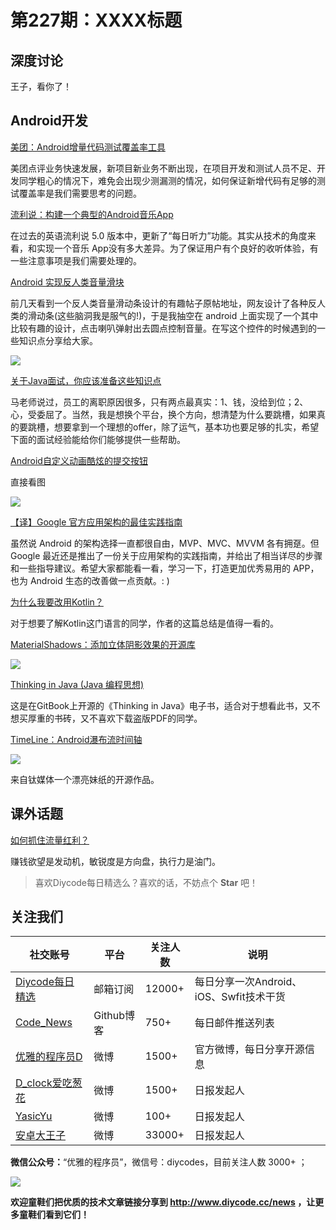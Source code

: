 # 第227期：XXXX标题

## 深度讨论

[]()

王子，看你了！

## Android开发

[美团：Android增量代码测试覆盖率工具](https://www.diycode.cc/news/2534)

美团点评业务快速发展，新项目新业务不断出现，在项目开发和测试人员不足、开发同学粗心的情况下，难免会出现少测漏测的情况，如何保证新增代码有足够的测试覆盖率是我们需要思考的问题。

[流利说：构建一个典型的Android音乐App](https://www.diycode.cc/news/2536)

在过去的英语流利说 5.0 版本中，更新了“每日听力”功能。其实从技术的角度来看，和实现一个音乐 App没有多大差异。为了保证用户有个良好的收听体验，有一些注意事项是我们需要处理的。

[Android 实现反人类音量滑块](https://www.diycode.cc/topics/855)

前几天看到一个反人类音量滑动条设计的有趣帖子原帖地址，网友设计了各种反人类的滑动条(这些脑洞我是服气的!)，于是我抽空在 android 上面实现了一个其中比较有趣的设计，点击喇叭弹射出去圆点控制音量。在写这个控件的时候遇到的一些知识点分享给大家。

![](http://7vzpfd.com1.z0.glb.clouddn.com/fuckingslider.gif)

[关于Java面试，你应该准备这些知识点](https://www.diycode.cc/news/2537)

马老师说过，员工的离职原因很多，只有两点最真实：1、钱，没给到位；2、心，受委屈了。当然，我是想换个平台，换个方向，想清楚为什么要跳槽，如果真的要跳槽，想要拿到一个理想的offer，除了运气，基本功也要足够的扎实，希望下面的面试经验能给你们能够提供一些帮助。

[Android自定义动画酷炫的提交按钮](https://www.diycode.cc/news/2503)

直接看图

![](https://diycode.b0.upaiyun.com/photo/2017/b66c9ce918bfbc27f652c38c78edc047.gif)

[【译】Google 官方应用架构的最佳实践指南](https://www.diycode.cc/news/2504)

虽然说 Android 的架构选择一直都很自由，MVP、MVC、MVVM 各有拥趸。但 Google 最近还是推出了一份关于应用架构的实践指南，并给出了相当详尽的步骤和一些指导建议。希望大家都能看一看，学习一下，打造更加优秀易用的 APP，也为 Android 生态的改善做一点贡献。: )

[为什么我要改用Kotlin？](https://www.diycode.cc/news/2505)

对于想要了解Kotlin这门语言的同学，作者的这篇总结是值得一看的。

[MaterialShadows：添加立体阴影效果的开源库](https://github.com/harjot-oberai/MaterialShadows)

![](https://github.com/harjot-oberai/MaterialShadows/raw/master/screens/cover.png)

[Thinking in Java (Java 编程思想)](https://www.gitbook.com/book/quanke/think-in-java/details)

这是在GitBook上开源的《Thinking in Java》电子书，适合对于想看此书，又不想买厚重的书砖，又不喜欢下载盗版PDF的同学。

[TimeLine：Android瀑布流时间轴](https://github.com/vivian8725118/TimeLine)

![](https://diycode.b0.upaiyun.com/photo/2017/9190dccad84a1c5051c3b5e073d74e5d.png)

来自钛媒体一个漂亮妹纸的开源作品。

## 课外话题

[如何抓住流量红利？](https://www.diycode.cc/news/2502)

赚钱欲望是发动机，敏锐度是方向盘，执行力是油门。

> 喜欢Diycode每日精选么？喜欢的话，不妨点个 **Star** 吧！

## 关注我们

| 社交账号  |  平台  | 关注人数 | 说明 |
| -------- | -------- | -------- | -------- |
| [Diycode每日精选](http://list.qq.com/cgi-bin/qf_invite?id=d469993d2c888e971c0fbb2309c4d84256968386b126b967)|   邮箱订阅  | 12000+ | 每日分享一次Android、iOS、Swfit技术干货  |
| [Code_News](https://github.com/DiyCodes/code_news) |    Github博客  |750+ | 每日邮件推送列表  |
| [优雅的程序员D](http://weibo.com/u/5891258264) |   微博  | 1500+ | 官方微博，每日分享开源信息  |
| [D_clock爱吃葱花](http://weibo.com/u/2480694892)  |   微博  | 1500+ | 日报发起人  |
|[YasicYu](http://weibo.com/3917305697)  |   微博  | 100+ | 日报发起人  |
|[安卓大王子](http://weibo.com/apkbus/)   |   微博  | 33000+ | 日报发起人  |

**微信公众号：**“优雅的程序员”，微信号：diycodes，目前关注人数 3000+ ；

![](http://upload-images.jianshu.io/upload_images/1846413-b42abfa70f909099.jpg?imageMogr2/auto-orient/strip%7CimageView2/2/w/1240)

**欢迎童鞋们把优质的技术文章链接分享到 http://www.diycode.cc/news ，让更多童鞋们看到它们！**